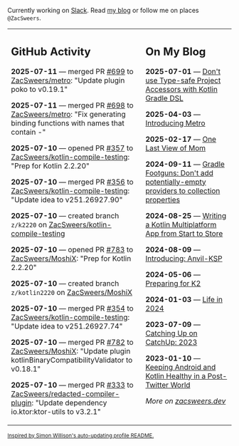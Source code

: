 Currently working on [Slack](https://slack.com/). Read [my blog](https://zacsweers.dev/) or follow me on places `@ZacSweers`.

<table><tr><td valign="top" width="60%">

## GitHub Activity
<!-- githubActivity starts -->
**2025-07-11** — merged PR [#699](https://github.com/ZacSweers/metro/pull/699) to [ZacSweers/metro](https://github.com/ZacSweers/metro): "Update plugin poko to v0.19.1"

**2025-07-11** — merged PR [#698](https://github.com/ZacSweers/metro/pull/698) to [ZacSweers/metro](https://github.com/ZacSweers/metro): "Fix generating binding functions with names that contain -"

**2025-07-10** — opened PR [#357](https://github.com/ZacSweers/kotlin-compile-testing/pull/357) to [ZacSweers/kotlin-compile-testing](https://github.com/ZacSweers/kotlin-compile-testing): "Prep for Kotlin 2.2.20"

**2025-07-10** — merged PR [#356](https://github.com/ZacSweers/kotlin-compile-testing/pull/356) to [ZacSweers/kotlin-compile-testing](https://github.com/ZacSweers/kotlin-compile-testing): "Update idea to v251.26927.90"

**2025-07-10** — created branch `z/k2220` on [ZacSweers/kotlin-compile-testing](https://github.com/ZacSweers/kotlin-compile-testing)

**2025-07-10** — opened PR [#783](https://github.com/ZacSweers/MoshiX/pull/783) to [ZacSweers/MoshiX](https://github.com/ZacSweers/MoshiX): "Prep for Kotlin 2.2.20"

**2025-07-10** — created branch `z/kotlin2220` on [ZacSweers/MoshiX](https://github.com/ZacSweers/MoshiX)

**2025-07-10** — merged PR [#354](https://github.com/ZacSweers/kotlin-compile-testing/pull/354) to [ZacSweers/kotlin-compile-testing](https://github.com/ZacSweers/kotlin-compile-testing): "Update idea to v251.26927.74"

**2025-07-10** — merged PR [#782](https://github.com/ZacSweers/MoshiX/pull/782) to [ZacSweers/MoshiX](https://github.com/ZacSweers/MoshiX): "Update plugin kotlinBinaryCompatibilityValidator to v0.18.1"

**2025-07-10** — merged PR [#333](https://github.com/ZacSweers/redacted-compiler-plugin/pull/333) to [ZacSweers/redacted-compiler-plugin](https://github.com/ZacSweers/redacted-compiler-plugin): "Update dependency io.ktor:ktor-utils to v3.2.1"
<!-- githubActivity ends -->
</td><td valign="top" width="40%">

## On My Blog
<!-- blog starts -->
**2025-07-01** — [Don't use Type-safe Project Accessors with Kotlin Gradle DSL](https://www.zacsweers.dev/dont-use-type-safe-project-accessors-with-kotlin-gradle-dsl/)

**2025-04-03** — [Introducing Metro](https://www.zacsweers.dev/introducing-metro/)

**2025-02-17** — [One Last View of Mom](https://www.zacsweers.dev/one-last-view-of-mom/)

**2024-09-11** — [Gradle Footguns: Don't add potentially-empty providers to collection properties](https://www.zacsweers.dev/gradle-footgun-adding-empty-providers-to-collection-properties/)

**2024-08-25** — [Writing a Kotlin Multiplatform App from Start to Store](https://www.zacsweers.dev/writing-a-kotlin-multiplatform-app-from-start-to-store/)

**2024-08-09** — [Introducing: Anvil-KSP](https://www.zacsweers.dev/introducing-anvil-ksp/)

**2024-05-06** — [Preparing for K2](https://www.zacsweers.dev/preparing-for-k2/)

**2024-01-03** — [Life in 2024](https://www.zacsweers.dev/life-in-2024/)

**2023-07-09** — [Catching Up on CatchUp: 2023](https://www.zacsweers.dev/catching-up-on-catchup-2023/)

**2023-01-10** — [Keeping Android and Kotlin Healthy in a Post-Twitter World](https://www.zacsweers.dev/keeping-android-healthy/)
<!-- blog ends -->
_More on [zacsweers.dev](https://zacsweers.dev/)_
</td></tr></table>

<sub><a href="https://simonwillison.net/2020/Jul/10/self-updating-profile-readme/">Inspired by Simon Willison's auto-updating profile README.</a></sub>